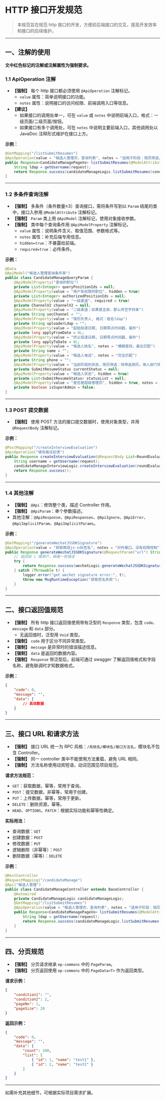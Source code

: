 # HTTP 接口开发规范

> 本规范旨在规范 http 接口的开发，方便前后端接口的交互，提高开发效率和接口的后续维护。

---

## 一、注解的使用

**文中红色标记的注解或注解属性为强制要求。**

### 1.1 ApiOperation 注解

- **【强制】** 每个 http 接口都必须使用 `@ApiOperation` 注解标记。
  - `value` 属性：简单说明接口的功能。
  - `notes` 属性：说明接口的访问权限、前端调用入口等信息。
- **【建议】**
  - 如果接口的调用处单一，可在 `value` 或 `notes` 中说明前端入口，格式：一级页面/二级页面/按钮。
  - 如果接口有多个调用处，可在 `notes` 中说明主要前端入口，其他调用处以 JavaDoc 注释形式维护在接口上方。

**示例：**
```java
@GetMapping("/listSubmitResumes")
@ApiOperation(value = "候选人管理页，查询列表", notes = "适用于阶段：简历筛选、用人部门筛选、面试；数据操作权限：数据权限内的非辅导老师职位、简历负责人、offer负责人或超管")
public Response<CandidateManagePageVo> listSubmitResumes(@ModelAttribute CandidateManageQueryCondition condition, HttpServletRequest request){
    String ldap = getUsername(request);
    return Response.success(candidateManageLogic.listSubmitResumes(condition, ldap));
}
```

---

### 1.2 多条件查询注解

- **【强制】** 多条件（条件数量≥3）查询接口，需将条件写到以 `Param` 结尾的类中，接口入参用 `@ModelAttribute` 注解标记。
- **【强制】** `Param` 类上用 `@ApiModel` 注解标记，使用对象接收参数。
- **【强制】** 类中每个查询条件用 `@ApiModelProperty` 注解标记。
  - `value` 属性：说明条件含义、取值范围、参数格式等。
  - `notes` 属性：补充后端专用信息。
  - `hidden=true`：不暴露给前端。
  - `required=true`：必传条件。

**示例：**
```java
@Data
@ApiModel("候选人管理查询条件类")
public class CandidateManageQueryParam {
    @ApiModelProperty("查询的职位")
    private List<Integer> queryPositionIds = null;
    @ApiModelProperty(value = "用户有权限的职位", hidden = true)
    private List<Integer> authorizedPositionIds = null;
    @ApiModelProperty(value = "一级渠道", required = true)
    private ChannelV2 channelV2 = null;
    @ApiModelProperty(value = "二级渠道；如果是全部，那么传空字符串")
    private String secChannel = "";
    @ApiModelProperty(value = "简历负责人, 格式：姓名ldap")
    private String uploaderLdap = "";
    @ApiModelProperty(value = "起始投递日期, 日期零点时间戳，毫秒")
    private long applyFromDate = 0L;
    @ApiModelProperty(value = "终止投递日期, 日期零点时间戳，毫秒")
    private long applyToDate = 0L;
    @ApiModelProperty(value = "候选人姓名", notes = "模糊查找，最左匹配")
    private String name = "";
    @ApiModelProperty(value = "候选人电话", notes = "完全匹配")
    private String phone = "";
    @ApiModelProperty(value = "当前阶段的状态，简历筛选：待筛选简历，用人部门筛选：待用人部门筛选，面试/待安排面试：待安排面试，面试/已安排：已安排面试，offer: 待发offer，入职/待入职：待入职，入职/已入职：已入职")
    private SubmitResumeStatus currentStatus = null;
    @ApiModelProperty(value = "候选人状态", hidden = true)
    private List<SubmitResumeStatus> statusList = null;
    @ApiModelProperty(value = "是否是超级管理员", hidden = true, notes = "超级管理员不受简历负责人或offer负责人的限制，可以查看列表数据")
    private boolean isSuperAdmin = false;
}
```

---

### 1.3 POST 提交数据

- **【强制】** 使用 POST 方法的接口提交数据时，使用对象类型，并用 `@RequestBody` 注解标记。

**示例：**
```java
@PostMapping("/createInterviewEvaluation")
@ApiOperation("填写面试反馈")
public Response createInterviewEvaluation(@RequestBody List<RoundEvaluationVo> roundEvaluationVo, HttpServletRequest request) {
    String username = getUsername(request);
    candidateManageInterviewLogic.createInterviewEvaluation(roundEvaluationVo, username);
    return Response.success();
}
```

---

### 1.4 其他注解

- **【强制】** `@Api`：修饰整个类，描述 Controller 作用。
- **【强制】** `@ApiParam`：单个参数描述。
- 其他注解：`@ApiResponse`、`@ApiResponses`、`@ApiIgnore`、`@ApiError`、`@ApiImplicitParam`、`@ApiImplicitParams`。

**示例：**
```java
@GetMapping("/generateWechatJSSDKSignature")
@ApiOperation(value = "获取微信js-sdk签名", notes = "对外接口，没有权限控制")
public Response generateWechatJSSDKSignature(@RequestParam("url") String url, @ApiParam("公众号所属部门") @RequestParam(defaultValue = "猿辅导") DepartmentEnum department){
    // 返回给 c 端用户，屏蔽一些错误
    try {
        return Response.success(wechatLogic.generateWechatJSSDKSignature(url, department));
    } catch (Throwable t) {
        logger.error("get wechet signature error:", t);
        throw new MsgRuntimeException("获取签名失败");
    }
}
```

---

## 二、接口返回值规范

- **【强制】** 所有 http 接口返回值使用带有泛型的 `Response` 类型，包含 `code`、`message` 和 `data` 部分。
  - 无返回值时，泛型用 `Void` 类型。
- **【强制】** `code` 用于区分不同异常类型。
- **【强制】** `message` 是异常时的错误描述信息。
- **【强制】** `data` 是返回的数据内容。
- **【强制】** `Response` 带泛型后，前端可通过 swagger 了解返回值格式和字段名称，避免联调时才知数据格式。

**示例：**
```json
{
    "code": 0,
    "message": "",
    "data": {
        // 具体数据
    }
}
```

---

## 三、接口 URL 和请求方法

- **【强制】** 接口 URL 统一为 RPC 风格：`/系统名/模块名/接口方法名`，模块名不包含 Controller。
- **【强制】** 同一 controller 类中不能使用方法重载，避免 URL 相同。
- **【强制】** 方法名称使用动宾短语，动词范围见项目规范。

**请求方法规范：**
- `GET`：获取数据，幂等，常用于查询。
- `POST`：提交数据，非幂等，常用于创建。
- `PUT`：上传数据，幂等，常用于更新。
- `DELETE`：删除资源，幂等。
- `HEAD`、`OPTIONS`、`PATCH`：根据实际功能和幂等性确定。

**实际用法：**
- 查询数据：`GET`
- 创建数据：`POST`
- 修改数据：`PUT`
- 逻辑删除（非幂等）：`POST`
- 删除数据（幂等）：`DELETE`

**示例：**
```java
@RestController
@RequestMapping("/candidateManage")
@Api("候选人管理")
public class CandidateManageController extends BaseController {
    @Autowired
    private CandidateManageLogic candidateManageLogic;
    @GetMapping("/listSubmitResumes")
    @ApiOperation(value = "候选人管理页，查询列表", notes = "适用于阶段：简历筛选、用人部门筛选、面试；数据操作权限：数据权限内的非辅导老师职位、简历负责人、offer负责人或超管")
    public Response<CandidateManagePageVo> listSubmitResumes(@ModelAttribute CandidateManageQueryCondition condition, HttpServletRequest request){
        String ldap = getUsername(request);
        return Response.success(candidateManageLogic.listSubmitResumes(condition, ldap));
    }
}
```

---

## 四、分页规范

- **【强制】** 分页请求继承 `ep-commons` 中的 `PageParam`。
- **【强制】** 分页返回使用 `ep-commons` 中的 `PageData<T>` 作为返回类型。

**请求示例：**
```json
{
    "condition1": "",
    "condition2": 2,
    "pageNo": 1,
    "pageSize": 20
}
```

**返回示例：**
```json
{
    "code": 0,
    "message": "",
    "data": {
        "count": 100,
        "list": [
            { "id": 1, "name": "test1" },
            { "id": 2, "name": "test2" }
        ]
    }
}
```

---

如需补充其他细节，可根据实际项目需求扩展。




 